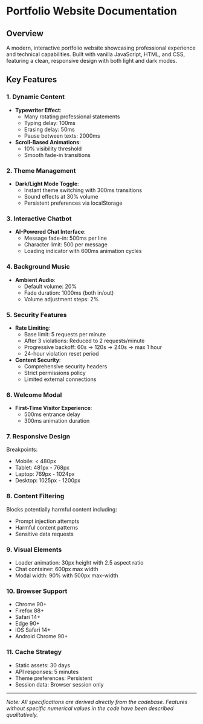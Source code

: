 # Portfolio Website Documentation

## Overview
A modern, interactive portfolio website showcasing professional experience and technical capabilities. Built with vanilla JavaScript, HTML, and CSS, featuring a clean, responsive design with both light and dark modes.

## Key Features

### 1. Dynamic Content
- **Typewriter Effect**: 
  - Many rotating professional statements
  - Typing delay: 100ms
  - Erasing delay: 50ms
  - Pause between texts: 2000ms
- **Scroll-Based Animations**: 
  - 10% visibility threshold
  - Smooth fade-in transitions

### 2. Theme Management
- **Dark/Light Mode Toggle**: 
  - Instant theme switching with 300ms transitions
  - Sound effects at 30% volume
  - Persistent preferences via localStorage

### 3. Interactive Chatbot
- **AI-Powered Chat Interface**: 
  - Message fade-in: 500ms per line
  - Character limit: 500 per message
  - Loading indicator with 600ms animation cycles

### 4. Background Music
- **Ambient Audio**:
  - Default volume: 20%
  - Fade duration: 1000ms (both in/out)
  - Volume adjustment steps: 2%

### 5. Security Features
- **Rate Limiting**: 
  - Base limit: 5 requests per minute
  - After 3 violations: Reduced to 2 requests/minute
  - Progressive backoff: 60s → 120s → 240s → max 1 hour
  - 24-hour violation reset period
- **Content Security**: 
  - Comprehensive security headers
  - Strict permissions policy
  - Limited external connections

### 6. Welcome Modal
- **First-Time Visitor Experience**:
  - 500ms entrance delay
  - 300ms animation duration

### 7. Responsive Design
Breakpoints:
- Mobile: < 480px
- Tablet: 481px - 768px
- Laptop: 769px - 1024px
- Desktop: 1025px - 1200px

### 8. Content Filtering
Blocks potentially harmful content including:
- Prompt injection attempts
- Harmful content patterns
- Sensitive data requests

### 9. Visual Elements
- Loader animation: 30px height with 2.5 aspect ratio
- Chat container: 600px max width
- Modal width: 90% with 500px max-width

### 10. Browser Support
- Chrome 90+
- Firefox 88+
- Safari 14+
- Edge 90+
- iOS Safari 14+
- Android Chrome 90+

### 11. Cache Strategy
- Static assets: 30 days
- API responses: 5 minutes
- Theme preferences: Persistent
- Session data: Browser session only

---

*Note: All specifications are derived directly from the codebase. Features without specific numerical values in the code have been described qualitatively.*

